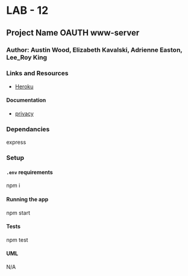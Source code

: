 # LAB - 12

## Project Name OAUTH www-server

### Author: Austin Wood, Elizabeth Kavalski, Adrienne Easton, Lee_Roy King

### Links and Resources
* [Heroku](https://star-blazing-auth.herokuapp.com/)

#### Documentation
* [privacy](https://star-blazing-auth.herokuapp.com/privacy.html)

### Dependancies
express

### Setup
#### `.env` requirements
npm i

#### Running the app
npm start
  
#### Tests
npm test

#### UML
N/A
